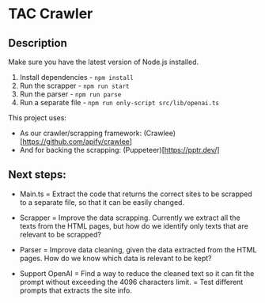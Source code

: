 # TAC Crawler

## Description

Make sure you have the latest version of Node.js installed.

1. Install dependencies - `npm install`
2. Run the scrapper - `npm run start`
3. Run the parser - `npm run parse`
4. Run a separate file - `npm run only-script src/lib/openai.ts`

This project uses:

- As our crawler/scrapping framework: (Crawlee)[https://github.com/apify/crawlee]
- And for backing the scrapping: (Puppeteer)[https://pptr.dev/]

## Next steps:

- Main.ts
    = Extract the code that returns the correct sites to be scrapped to a separate file, so that it can be easily changed.

- Scrapper
    = Improve the data scrapping. Currently we extract all the texts from the HTML pages, but how do we identify only texts that are relevant to be scrapped?

- Parser
    = Improve data cleaning, given the data extracted from the HTML pages. How do we know which data is relevant to be kept?

- Support OpenAI
    = Find a way to reduce the cleaned text so it can fit the prompt without exceeding the 4096 characters limit.
    = Test different prompts that extracts the site info.